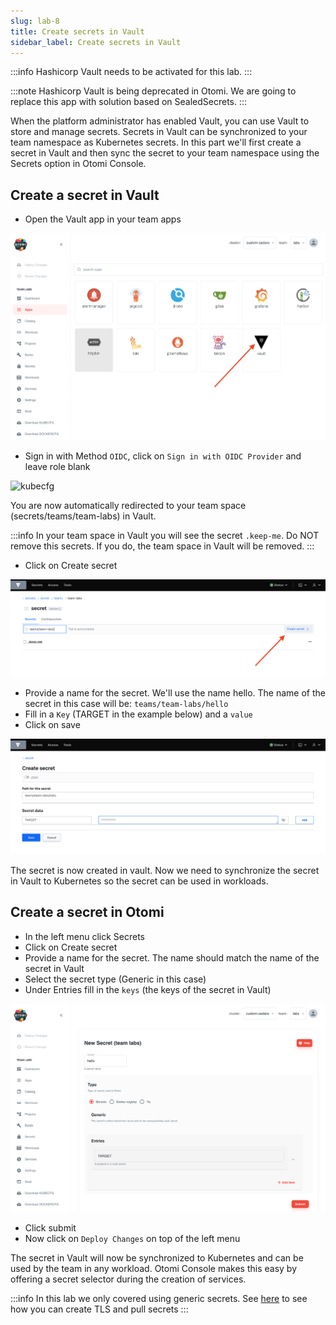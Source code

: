 ```yaml
---
slug: lab-8
title: Create secrets in Vault
sidebar_label: Create secrets in Vault
---
```


:::info
Hashicorp Vault needs to be activated for this lab.
:::

:::note
Hashicorp Vault is being deprecated in Otomi. We are going to replace this app with solution based on SealedSecrets.
:::

When the platform administrator has enabled Vault, you can use Vault to store and manage secrets. Secrets in Vault can be synchronized to your team namespace as Kubernetes secrets. In this part we'll first create a secret in Vault and then sync the secret to your team namespace using the Secrets option in Otomi Console.

## Create a secret in Vault

- Open the Vault app in your team apps

![kubecfg](../../img/team-vault.png)

- Sign in with Method `OIDC`, click on `Sign in with OIDC Provider` and leave role blank

![kubecfg](../../img/vault-oidc.png)

You are now automatically redirected to your team space (secrets/teams/team-labs) in Vault.

:::info
In your team space in Vault you will see the secret `.keep-me`. Do NOT remove this secrets. If you do, the team space in Vault will be removed.
:::

- Click on Create secret

![kubecfg](../../img/create-secret-vault.png)

- Provide a name for the secret. We'll use the name hello. The name of the secret in this case will be: `teams/team-labs/hello`
- Fill in a `Key` (TARGET in the example below) and a `value`
- Click on save

![kubecfg](../../img/create-secret-vault-2.png)

The secret is now created in vault. Now we need to synchronize the secret in Vault to Kubernetes so the secret can be used in workloads.

## Create a secret in Otomi

- In the left menu click Secrets
- Click on Create secret
- Provide a name for the secret. The name should match the name of the secret in Vault
- Select the secret type (Generic in this case)
- Under Entries fill in the `keys` (the keys of the secret in Vault)

![kubecfg](../../img/create-secret-2.png)

- Click submit
- Now click on `Deploy Changes` on top of the left menu

The secret in Vault will now be synchronized to Kubernetes and can be used by the team in any workload. Otomi Console makes this easy by offering a secret selector during the creation of services.

:::info
In this lab we only covered using generic secrets. See [here](/for-devs/console/secrets.md) to see how you can create TLS and pull secrets
:::
